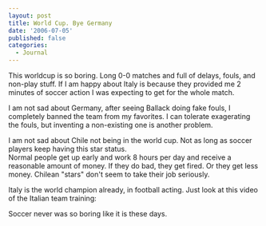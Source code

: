 ```yaml
---
layout: post
title: World Cup. Bye Germany
date: '2006-07-05'
published: false
categories:
  - Journal
---
```


This worldcup is so boring. Long 0-0 matches and full of delays, fouls, and non-play stuff. If I am happy about Italy is because they provided me 2 minutes of soccer action I was expecting to get for the whole match.

I am not sad about Germany, after seeing Ballack doing fake fouls, I completely banned the team from my favorites. I can tolerate exagerating the fouls, but inventing a non-existing one is another problem.

I am not sad about Chile not being in the world cup. Not as long as soccer players keep having this star status.  
Normal people get up early and work 8 hours per day and receive a reasonable amount of money. If they do bad, they get fired. Or they get less money. Chilean "stars" don't seem to take their job seriously.

Italy is the world champion already, in football acting. Just look at this video of the Italian team training:

Soccer never was so boring like it is these days.


